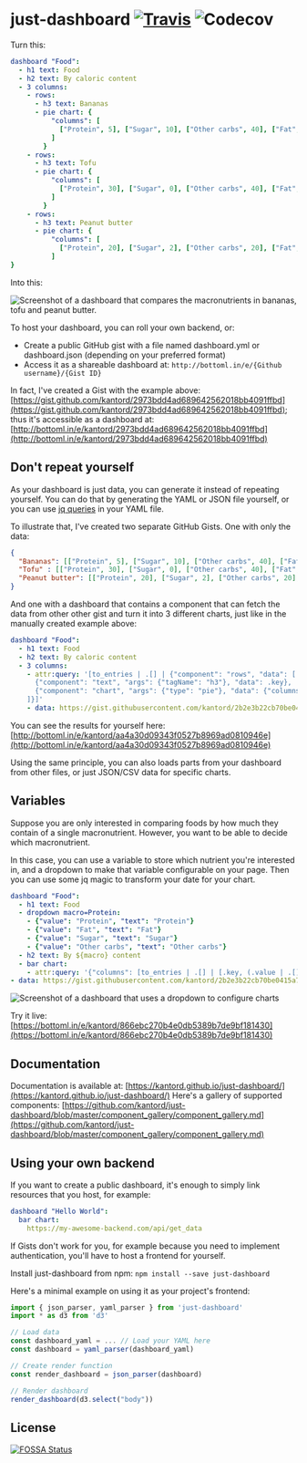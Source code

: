 # just-dashboard [![Travis](https://img.shields.io/travis/kantord/just-dashboard/master.svg)]() ![Codecov](https://img.shields.io/codecov/c/github/kantord/just-dashboard/master.svg)

Turn this:
```yaml
dashboard "Food":
  - h1 text: Food
  - h2 text: By caloric content
  - 3 columns:
    - rows:
      - h3 text: Bananas
      - pie chart: {
          "columns": [
            ["Protein", 5], ["Sugar", 10], ["Other carbs", 40], ["Fat", 1]
          ]
        }
    - rows:
      - h3 text: Tofu
      - pie chart: {
          "columns": [
            ["Protein", 30], ["Sugar", 0], ["Other carbs", 40], ["Fat", 3]
          ]
        }
    - rows:
      - h3 text: Peanut butter
      - pie chart: {
          "columns": [
            ["Protein", 20], ["Sugar", 2], ["Other carbs", 20], ["Fat", 50]
          ]
}
```

Into this:

![Screenshot of a dashboard that compares the macronutrients in bananas, tofu and peanut butter.](https://github.com/kantord/just-dashboard/raw/master/screenshot.png "")

To host your dashboard, you can roll your own backend, or:

- Create a public GitHub gist with a file named dashboard.yml or dashboard.json (depending on your preferred format)
- Access it as a shareable dashboard at: `http://bottoml.in/e/{Github username}/{Gist ID}`

In fact, I've created a Gist with the example above: [https://gist.github.com/kantord/2973bdd4ad689642562018bb4091ffbd](https://gist.github.com/kantord/2973bdd4ad689642562018bb4091ffbd); 
thus it's accessible as a dashboard at: [http://bottoml.in/e/kantord/2973bdd4ad689642562018bb4091ffbd](http://bottoml.in/e/kantord/2973bdd4ad689642562018bb4091ffbd)

## Don't repeat yourself
As your dashboard is just data, you can generate it instead of repeating yourself. You can do that by generating the YAML or JSON file yourself, or you can use [jq queries](https://stedolan.github.io/jq/) in your YAML file.

To illustrate that, I've created two separate GitHub Gists. One with only the
data:

```json
{
  "Bananas": [["Protein", 5], ["Sugar", 10], ["Other carbs", 40], ["Fat", 1]],
  "Tofu" : [["Protein", 30], ["Sugar", 0], ["Other carbs", 40], ["Fat", 3]],
  "Peanut butter": [["Protein", 20], ["Sugar", 2], ["Other carbs", 20], ["Fat", 50]]
}
```

And one with a dashboard that contains a component that can fetch the data from
other other gist and turn it into 3 different charts, just like in the manually
created example above:

```yaml
dashboard "Food":
  - h1 text: Food
  - h2 text: By caloric content
  - 3 columns:
    - attr:query: '[to_entries | .[] | {"component": "rows", "data": [
      {"component": "text", "args": {"tagName": "h3"}, "data": .key},
      {"component": "chart", "args": {"type": "pie"}, "data": {"columns": .value}}
    ]}]'
    - data: https://gist.githubusercontent.com/kantord/2b2e3b22cb70be0415a7d50c395fa411/raw/47542f8a3db0d65aeeb48e28ddfaa8feabbc72b5/nutri.json
```

You can see the results for yourself here: [http://bottoml.in/e/kantord/aa4a30d09343f0527b8969ad0810946e](http://bottoml.in/e/kantord/aa4a30d09343f0527b8969ad0810946e)

Using the same principle, you can also loads parts from your dashboard from
other files, or just JSON/CSV data for specific charts.

## Variables
Suppose you are only interested in comparing foods by how much they contain of
a single macronutrient. However, you want to be able to decide which
macronutrient.

In this case, you can use a variable to store which nutrient you're interested
in, and a dropdown to make that variable configurable on your page. Then you
can use some jq magic to transform your date for your chart.

```yaml
dashboard "Food":
  - h1 text: Food
  - dropdown macro=Protein:
    - {"value": "Protein", "text": "Protein"}
    - {"value": "Fat", "text": "Fat"}
    - {"value": "Sugar", "text": "Sugar"}
    - {"value": "Other carbs", "text": "Other carbs"}
  - h2 text: By ${macro} content
  - bar chart:
    - attr:query: '{"columns": [to_entries | .[] | [.key, (.value | .[] | select(.[0] == "${macro}"))[1] ]]}'
- data: https://gist.githubusercontent.com/kantord/2b2e3b22cb70be0415a7d50c395fa411/raw/47542f8a3db0d65aeeb48e28ddfaa8feabbc72b5/nutri.json
```

![Screenshot of a dashboard that uses a dropdown to configure charts](https://github.com/kantord/just-dashboard/raw/master/screenshot_variables.png "")

Try it live: [https://bottoml.in/e/kantord/866ebc270b4e0db5389b7de9bf181430](https://bottoml.in/e/kantord/866ebc270b4e0db5389b7de9bf181430)

## Documentation

Documentation is available at: [https://kantord.github.io/just-dashboard/](https://kantord.github.io/just-dashboard/)
Here's a gallery of supported components: [https://github.com/kantord/just-dashboard/blob/master/component_gallery/component_gallery.md](https://github.com/kantord/just-dashboard/blob/master/component_gallery/component_gallery.md)

## Using your own backend

If you want to create a public dashboard, it's enough to simply link resources that you host, for example:
```yaml
dashboard "Hello World":
  bar chart:
    https://my-awesome-backend.com/api/get_data
```

If Gists don't work for you, for example because you need to implement authentication, you'll have to host a frontend for yourself.

Install just-dashboard from npm:
```npm install --save just-dashboard```

Here's a minimal example on using it as your project's frontend:
```javascript
import { json_parser, yaml_parser } from 'just-dashboard'
import * as d3 from 'd3'

// Load data
const dashboard_yaml = ... // Load your YAML here
const dashboard = yaml_parser(dashboard_yaml)

// Create render function
const render_dashboard = json_parser(dashboard)

// Render dashboard
render_dashboard(d3.select("body"))

```


## License
[![FOSSA Status](https://app.fossa.io/api/projects/git%2Bgithub.com%2Fkantord%2Fjust-dashboard.svg?type=large)](https://app.fossa.io/projects/git%2Bgithub.com%2Fkantord%2Fjust-dashboard?ref=badge_large)
